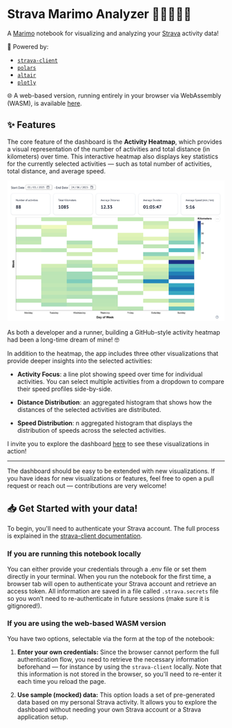 # Strava Marimo Analyzer 🏃‍♀️‍➡️​🏃‍➡️

A [Marimo](https://docs.marimo.io/) notebook for visualizing and analyzing your [Strava](https://strava.com/) activity data!

🚀 Powered by:
- [`strava-client`](https://github.com/GiovanniGiacometti/strava-client)
- [`polars`](https://pola.rs/)
- [`altair`](https://altair-viz.github.io/index.html)
- [`plotly`](https://plotly.com/)

🌐 A web-based version, running entirely in your browser via WebAssembly (WASM), is available [here](https://giovannigiacometti.it/strava-marimo-analyzer/).

## ✨ Features

The core feature of the dashboard is the **Activity Heatmap**, which provides a visual representation of the number of activities and total distance (in kilometers) over time. This interactive heatmap also displays key statistics for the currently selected activities — such as total number of activities, total distance, and average speed.

![heatmap](images/heatmap.png)

As both a developer and a runner, building a GitHub-style activity heatmap had been a long-time dream of mine! 🤓

In addition to the heatmap, the app includes three other visualizations that provide deeper insights into the selected activities:

- **Activity Focus**: a line plot showing speed over time for individual activities. You can select multiple activities from a dropdown to compare their speed profiles side-by-side.

- **Distance Distribution**: an aggregated histogram that shows how the distances of the selected activities are distributed.

- **Speed Distribution**: n aggregated histogram that displays the distribution of speeds across the selected activities.

I invite you to explore the dashboard [here](https://giovannigiacometti.it/strava-marimo-analyzer/) to see these visualizations in action!

---

The dashboard should be easy to be extended with new visualizations. If you have ideas for new visualizations or features, feel free to open a pull request or reach out — contributions are very welcome!


## 📥 Get Started with your data!

To begin, you'll need to authenticate your Strava account. The full process is explained in the [strava-client documentation](https://github.com/GiovanniGiacometti/strava-client?tab=readme-ov-file#authentication).


### If you are running this notebook locally

You can either provide your credentials through a .env file or set them directly in your terminal. When you run the notebook for the first time, a browser tab will open to authenticate your Strava account and retrieve an access token. All information are saved in a file called `.strava.secrets` file so you won’t need to re-authenticate in future sessions (make sure it is gitignored!).

### If you are using the web-based WASM version

You have two options, selectable via the form at the top of the notebook:

1) **Enter your own credentials:**
Since the browser cannot perform the full authentication flow, you need to retrieve the necessary information beforehand — for instance by using the `strava-client` locally. Note that this information is not stored in the browser, so you'll need to re-enter it each time you reload the page.

2) **Use sample (mocked) data:**
This option loads a set of pre-generated data based on my personal Strava activity. It allows you to explore the dashboard without needing your own Strava account or a Strava application setup.
